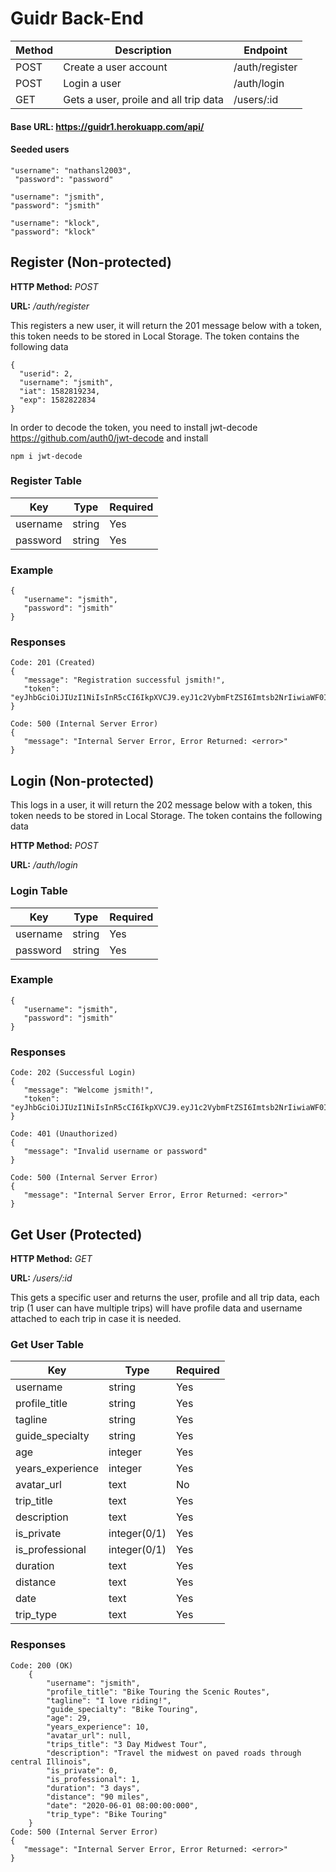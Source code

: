 # Guidr Back-End

| Method | Description                           | Endpoint         |
| ------ | ------------------------------------- | ---------------- |
| POST   | Create a user account                 | /auth/register   |
| POST   | Login a user                          | /auth/login      |
| GET    | Gets a user, proile and all trip data | /users/:id       |

#### Base URL: https://guidr1.herokuapp.com/api/

#### Seeded users
```
"username": "nathansl2003",
 "password": "password"

"username": "jsmith",
"password": "jsmith"

"username": "klock",
"password": "klock"
```

## Register (Non-protected)
**HTTP Method:** *POST*

**URL:** */auth/register*

This registers a new user, it will return the 201 message below with a token, this token needs to be stored in Local Storage.  The token contains the following data
```
{
  "userid": 2,
  "username": "jsmith",
  "iat": 1582819234,
  "exp": 1582822834
}
```

In order to decode the token, you need to install jwt-decode https://github.com/auth0/jwt-decode and install
```
npm i jwt-decode
```

### Register Table

| Key      | Type   | Required |
| -------- | ------ | -------- |
| username | string | Yes      |
| password | string | Yes      |

### Example

```
{
   "username": "jsmith",
   "password": "jsmith"
}
```

### Responses
```
Code: 201 (Created)
{
   "message": "Registration successful jsmith!",
   "token": "eyJhbGciOiJIUzI1NiIsInR5cCI6IkpXVCJ9.eyJ1c2VybmFtZSI6Imtsb2NrIiwiaWF0IjoxNTgyODE1NzEyLCJleHAiOjE1ODI4MTkzMTJ9.YaduCwtuESqfPocXdzS2ggRZVxF9lQ5fB0lh7DpXQb8"
}

Code: 500 (Internal Server Error)
{
   "message": "Internal Server Error, Error Returned: <error>"
}
```

## Login (Non-protected)
This logs in a user, it will return the 202 message below with a token, this token needs to be stored in Local Storage.  The token contains the following data

**HTTP Method:** *POST*

**URL:** */auth/login*
### Login Table

| Key      | Type   | Required |
| -------- | ------ | -------- |
| username | string | Yes      |
| password | string | Yes      |

### Example
```
{
   "username": "jsmith",
   "password": "jsmith"
}
```

### Responses
```
Code: 202 (Successful Login)
{
   "message": "Welcome jsmith!",
   "token": "eyJhbGciOiJIUzI1NiIsInR5cCI6IkpXVCJ9.eyJ1c2VybmFtZSI6Imtsb2NrIiwiaWF0IjoxNTgyODE1NzEyLCJleHAiOjE1ODI4MTkzMTJ9.YaduCwtuESqfPocXdzS2ggRZVxF9lQ5fB0lh7DpXQb8"
}

Code: 401 (Unauthorized)
{
   "message": "Invalid username or password"
}

Code: 500 (Internal Server Error)
{
   "message": "Internal Server Error, Error Returned: <error>"
}
```

## Get User (Protected)
**HTTP Method:** *GET*

**URL:** */users/:id*

This gets a specific user and returns the user, profile and all trip data, each trip (1 user can have multiple trips) will have profile data and username attached to each trip in case it is needed.

### Get User Table

| Key              | Type            | Required |
| ---------------- | --------------  | -------- |
| username         | string          | Yes      |
| profile_title    | string          | Yes      |
| tagline          | string          | Yes      |
| guide_specialty  | string          | Yes      |
| age              | integer         | Yes      |
| years_experience | integer         | Yes      |
| avatar_url       | text            | No       |
| trip_title       | text            | Yes      |
| description      | text            | Yes      |
| is_private       | integer(0/1)    | Yes      |
| is_professional  | integer(0/1)    | Yes      |
| duration         | text            | Yes      |
| distance         | text            | Yes      |
| date             | text            | Yes      |
| trip_type        | text            | Yes      |


### Responses
```
Code: 200 (OK)
    {
        "username": "jsmith",
        "profile_title": "Bike Touring the Scenic Routes",
        "tagline": "I love riding!",
        "guide_specialty": "Bike Touring",
        "age": 29,
        "years_experience": 10,
        "avatar_url": null,
        "trips_title": "3 Day Midwest Tour",
        "description": "Travel the midwest on paved roads through central Illinois",
        "is_private": 0,
        "is_professional": 1,
        "duration": "3 days",
        "distance": "90 miles",
        "date": "2020-06-01 08:00:00:000",
        "trip_type": "Bike Touring"
    }
Code: 500 (Internal Server Error)
{
   "message": "Internal Server Error, Error Returned: <error>"
}
```
